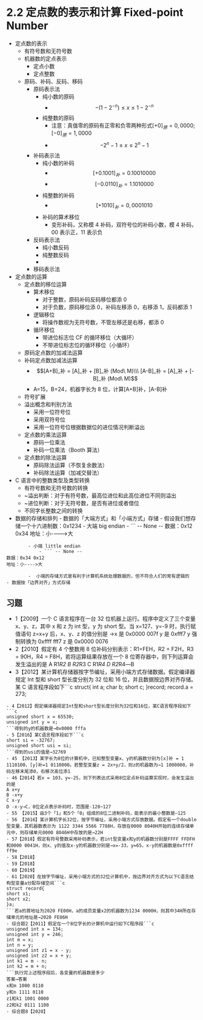 # 2.2 定点数的表示和计算 Fixed-point Number

- 定点数的表示
  - 有符号数和无符号数
  - 机器数的定点表示
    - 定点小数
    - 定点整数
  - 原码、补码、反码、移码
    - 原码表示法
      - 纯小数的原码
        - $$-(1-2^{-n})\le x \le1-2^{-n}$$
      - 纯整数的原码
        - 注意：真值零的原码有正零和负零两种形式$[+0]_原=0,0000; [-0]_原 = 1,0000$
        - $$-2^{n}-1\le x \le 2^{n}-1$$
    - 补码表示法
      - 纯小数的补码
        - $$[+0.1001]_补=0.10010000$$
        - $$[-0.0110]_补=1.1010000$$
      - 纯整数的补码
        - $$[+1010]_补=0,0001010$$
      - 补码的算术移位
        - 变形补码，又称模 4 补码，双符号位的补码小数，模 4 补码，00 表示正，11 表示负
    - 反码表示法
      - 纯小数反码
      - 纯整数反码
      -
    - 移码表示法
- 定点数的运算
  - 定点数的移位运算
    - 算术移位
      - 对于整数，原码补码反码移位都添 0
      - 对于负数，原码移位添 0，补码左移添 0，右移添 1，反码都添 1
    - 逻辑移位
      - 将操作数视为无符号数，不管左移还是右移，都添 0
    - 循环移位
      - 带进位标志位 CF 的循环移位（大循环）
      - 不带进位标志位的循环移位（小循环）
  - 原码定点数的加减法运算
  - 补码定点数加减法运算
    - $$[A+B]_补 = [A]_补 + [B]_补 (Mod\ M)\\\ [A-B]_补 = [A]_补 + [-B]_补 (Mod\  M)$$
    - A=15，B=24，机器字长为 8 位，计算[A+B]补，[A-B]补
  - 符号扩展
  - 溢出概念和判别方法
    - 采用一位符号位
    - 采用双符号位
    - 采用一位符号位根据数据位的进位情况判断溢出
  - 定点数的乘法运算
    - 原码一位乘法
    - 补码一位乘法（Booth 算法）
  - 定点数的除法运算
    - 原码除法运算（不恢复余数法）
    - 补码除法运算（加减交替法）
- C 语言中的整数类型及类型转换
  - 有符号数和无符号数的转换
  - ~溢出判断：对于有符号数，最高位进位和此高位进位不同则溢出
  - ~进位判断：对于无符号数，是否有进位或者借位
  - 不同字长整数之间的转换
- 数据的存储和排列 - 数据的「大端方式」和「小端方式」存储 - 假设我们想存储一个十六进制数：0x1234 - 大端 big endian - ``` -- None --
  数据：0x12 0x34
  地址：小---->大

````​大端的存储方式与小端相对，符合人们的常有逻辑的，但不利于计算机系统处理数据的
        - 小端 little endian
            - ``` -- None --
数据：0x34 0x12
地址：小---->大
````

            - ​ 小端的存储方式是有利于计算机系统处理数据的，但不符合人们的常有逻辑的
    - 数据按「边界对齐」方式存储

## 习题

- 1【2009】一个 C 语言程序在一台 32 位机器上运行。程序中定义了三个变量 x、y、z，其中 x 和 z 为 int 型，y 为 short 型。当 x=127、y=-9 时，执行赋值语句 z=x+y 后，x、y、z 的值分别是 →x 是 0x0000 007f
  y 是 0xfff7
  y 强制转换为 0xffff fff7
  z 是 0x0000 0076
- 2【2010】假定有 4 个整数用 8 位补码分别表示：R1=FEH，R2 = F2H，R3 = 90H，R4 = F8H，若将运算结果存放在一个 8 位寄存器中，则下列运算会发生溢出的是
  A R1*R2
  B R2*R3
  C R1*R4
  D R2*R4―B
- 3【2012】某计算机存储器按字节编址，采用小端方式存储数据。假定编译器规定 Int 型和 short 型长度分别为 32 位和 16 位，并且数据按边界对齐存储。某 C 语言程序段如下```c
  struct{
  int a;
  char b;
  short c;
  }record;
  record.a = 273;

````若record的变量的首地址为0xC008，则地址0xC008中的内容及record.c的地址分别是→0x11，0xC00E
- 4【2012】假定编译器规定Int型和short型长度分别为32位和16位，某C语言程序段如下```c
unsigned short x = 65530;
unsigned int y = x;
```得到的y的机器数是→0x0000 fffa
- 5【2016】某C语言程序段如下```c
short si = -32767;
unsigned short usi = si;
```得到的usi的值是→32769
- 45 【2013】某字长为8位的计算机中，已知整型变量x、y的机器数分别为[x]补 = 1 1110100，[y]补=1 0110000。若整型变量z = 2x+y/2，则z的机器数为→1 1000000，补码左移末尾添0，右移次高位添1
- 46【2014】若x = 103，y=-25，则下列表达式采用8位定点补码运算实现时，会发生溢出的是
A x+y
B -x+y
C x-y
D -x-y→C，8位定点表示补码时，范围是-128~127
- 55 【2015】由3个「1」和5个「0」组成的8位二进制补码，能表示的最小整数是―125
- 56 【2016】某计算机字长32位，按字节编址，采用小端方式存放数据。假定有一个double型变量，其机器数表示为 1122 3344 5566 7788H，存放在0000 8040H开始的连续存储单元中，则存储单元0000 8046H中存放的是→22H
- 57【2018】假定有符号整数采用补码表示，若int型变量x和y的机器数分别是FFFF FFDFH和0000 0041H，则x、y的值及x-y的机器数分别是→x=-33，y=65，x-y的机器数是0xffff ff9e
- 58【2018】
- 59【2018】
- 60【2019】
- 61【2020】在按字节编址，采用小端方式的32位计算机中，按边界对齐方式为以下C语言结构型变量a分配存储空间```c
struct record{
short x1;
short x2;
}a;
```若a的首地址为2020 FE00H，a的成员变量x2的机器数为1234 0000H，则其中34H所在存储单元的地址是→2020 FE06H
- 综合题2【2011】假定在一个8位字长的计算机中运行如下C程序段```c
unsigned int x = 134;
unsigned int y = 246;
int m = x;
int n = y;
unsigned int z1 = x - y;
unsigned int z2 = x + y;
int k1 = m - n;
int k2 = m + n;
```执行完上述程序段后，各变量的机器数是多少
答案→答案
x和m 1000 0110
y和n 1111 0110
z1和k1 1001 0000
z2和k2 0111 1100
- 综合题8【2020】
````
